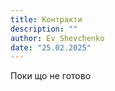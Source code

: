 ```yaml
---
title: Контракти
description: ""
author: Ev Shevchenko
date: "25.02.2025"
---
```

Поки що не готово

<!-- что это
интерфейс
фильтр
создание/редактирование/удаление
детализация
    добавление документов
 -->
